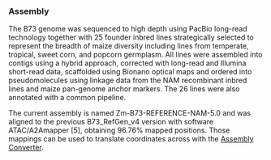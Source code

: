 ### Assembly

The B73 genome was sequenced to high depth using PacBio long-read technology 
together with 25 founder inbred lines strategically selected to represent the 
breadth of maize diversity including lines from temperate, tropical, sweet corn, 
and popcorn germplasm. All lines were assembled into contigs using a hybrid approach, 
corrected with long-read and Illumina short-read data, scaffolded using Bionano optical maps
and ordered into pseudomolecules using linkage data from the NAM recombinant inbred lines 
and maize pan-genome anchor markers. The 26 lines were also annotated with a common pipeline.

The current assembly is named Zm-B73-REFERENCE-NAM-5.0 and was aligned to the previous 
B73_RefGen_v4 version with software ATAC/A2Amapper [5], obtaining 96.76% mapped positions. 
Those mappings can be used to translate coordinates across with the 
[Assembly Converter](http://plants.ensembl.org/Oryza_sativa/Tools/AssemblyConverter).
